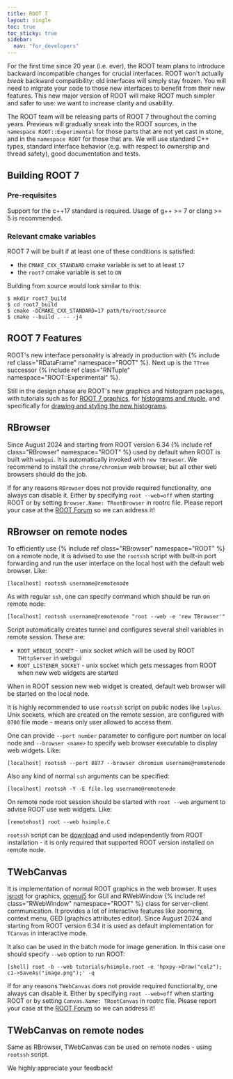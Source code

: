 ```yaml
---
title: ROOT 7
layout: single
toc: true
toc_sticky: true
sidebar:
  nav: "for_developers"
---
```


For the first time since 20 year (i.e. ever), the ROOT team plans to introduce backward incompatible changes for crucial interfaces.
ROOT won't actually *break* backward compatibility: old interfaces will simply stay frozen.
You will need to migrate your code to those new interfaces to benefit from their new features.
This new major version of ROOT will make ROOT much simpler and safer to use: we want to increase clarity and usability.

The ROOT team will be releasing parts of ROOT 7 throughout the coming years.
Previews will gradually sneak into the ROOT sources, in the `namespace ROOT::Experimental` for those parts that are not yet cast in stone, and in the `namespace ROOT` for those that are.
We will use standard C++ types, standard interface behavior (e.g. with respect to ownership and thread safety), good documentation and tests.

## Building ROOT 7
### Pre-requisites
Support for the c++17 standard is required. Usage of g++ >= 7 or clang >= 5 is recommended.
### Relevant cmake variables
ROOT 7 will be built if at least one of these conditions is satisfied:
- the `CMAKE_CXX_STANDARD` cmake variable is set to at least `17`
- the `root7` cmake variable is set to `ON`

Building from source would look similar to this:

    $ mkdir root7_build
    $ cd root7_build
    $ cmake -DCMAKE_CXX_STANDARD=17 path/to/root/source
    $ cmake --build . -- -j4

## ROOT 7 Features

ROOT's new interface personality is already in production with {% include ref class="RDataFrame" namespace="ROOT" %}.
Next up is the `TTree` successor {% include ref class="RNTuple" namespace="ROOT::Experimental" %}.


Still in the design phase are ROOT's new graphics and histogram packages, with tutorials such as
for [ROOT 7 graphics](https://github.com/root-project/root/tree/master/tutorials/rcanvas),
for [histograms and ntuple](https://github.com/root-project/root/tree/master/tutorials/v7),
and specifically for [drawing and styling the new histograms](https://github.com/root-project/root/blob/master/tutorials/rcanvas/rh1.cxx).

## RBrowser

Since August 2024 and starting from ROOT version 6.34 {% include ref class="RBrowser" namespace="ROOT" %} used by default when ROOT is built with `webgui`.
It is automatically invoked with `new TBrowser`. We recommend to install the `chrome/chromium` web browser, but all other web browsers should do the job.

If for any reasons `RBrowser` does not provide required functionality, one always can disable it.
Either by specifying `root --web=off` when starting ROOT or by setting `Browser.Name: TRootBrowser` in rootrc file.
Please report your case at the [ROOT Forum](https://root-forum.cern.ch) so we can address it!

## RBrowser on remote nodes

To efficiently use {% include ref class="RBrowser" namespace="ROOT" %} on a remote node,
it is advised to use the `rootssh` script with built-in port forwarding and run
the user interface on the local host with the default web browser. Like:

    [localhost] rootssh username@remotenode

As with regular `ssh`, one can specify command which should be run on remote node:

    [localhost] rootssh username@remotenode "root --web -e 'new TBrowser'"

Script automatically creates tunnel and configures several shell variables in remote session. These are:

- `ROOT_WEBGUI_SOCKET` - unix socket which will be used by ROOT `THttpServer` in webgui
- `ROOT_LISTENER_SOCKET` - unix socket which gets messages from ROOT when new web widgets are started

When in ROOT session new web widget is created, default web browser will be started on the local node.

It is highly recommended to use `rootssh` script on public nodes like `lxplus`. Unix sockets, which are created on
the remote session, are configured with `0700` file mode - means only user allowed to access them.

One can provide `--port number` parameter to configure port number on local node and `--browser <name>` to specify
web browser executable to display web widgets. Like:

    [localhost] rootssh --port 8877 --browser chromium username@remotenode

Also any kind of normal `ssh` arguments can be specified:

    [localhost] rootssh -Y -E file.log username@remotenode

On remote node root session should be started with `root --web` argument to advise ROOT use web widgets. Like:

    [remotehost] root --web hsimple.C

`rootssh` script can be [download](https://raw.githubusercontent.com/root-project/root/master/config/rootssh)
and used independently from ROOT installation - it is only required that supported ROOT version installed on remote node.


## TWebCanvas

It is implementation of normal ROOT graphics in the web browser.
It uses [jsroot](https://root.cern/js/) for graphics, [openui5](https://openui5.org/) for GUI
and RWebWindow {% include ref class="RWebWindow" namespace="ROOT" %} class for server-client communication.
It provides a lot of interactive features like zooming, context menu, GED (graphics attributes editor).
Since August 2024 and starting from ROOT version 6.34 it is used as default implementation for `TCanvas` in interactive mode.

It also can be used in the batch mode for image generation. In this case one should specify `--web` option to run ROOT:

    [shell] root -b --web tutorials/hsimple.root -e 'hpxpy->Draw("colz"); c1->SaveAs("image.png");' -q

If for any reasons `TWebCanvas` does not provide required functionality, one always can disable it.
Either by specifying `root --web=off` when starting ROOT or by setting `Canvas.Name: TRootCanvas` in rootrc file.
Please report your case at the [ROOT Forum](https://root-forum.cern.ch) so we can address it!


## TWebCanvas on remote nodes

Same as RBrowser, TWebCanvas can be used on remote nodes - using `rootssh` script.


We highly appreciate your feedback!


